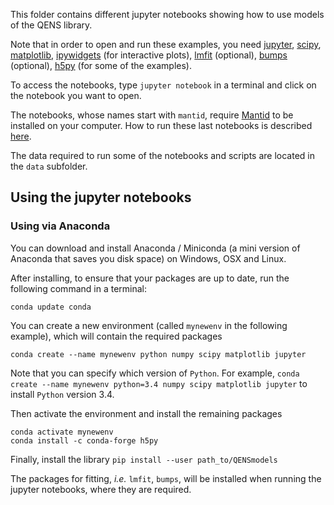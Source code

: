 This folder contains different jupyter notebooks showing how to use models of
the QENS library.  

Note that in order to open and run these examples, you need 
[jupyter](http://jupyter.org/),
[scipy](https://www.scipy.org/),
[matplotlib](https://matplotlib.org/),
[ipywidgets](https://ipywidgets.readthedocs.io/en/latest/) (for interactive 
plots),
[lmfit](https://lmfit.github.io/lmfit-py/) (optional),
[bumps](https://github.com/bumps/bumps) (optional),
[h5py](https://www.h5py.org/) (for some of the examples).

To access the notebooks, type `jupyter notebook` in a terminal and click on
 the notebook you want to open.


The notebooks, whose names start with `mantid`, require 
[Mantid](http://www.mantidproject.org/Main_Page) to be installed on your 
computer.
How to run these last notebooks is described 
[here](https://www.mantidproject.org/Using_IPython_Notebook).


The data required to run some of the notebooks and scripts are located in the 
`data` subfolder.


## Using the jupyter notebooks

### Using via Anaconda

You can download and install Anaconda / Miniconda (a mini version of 
Anaconda that saves you disk space)  on Windows, OSX and Linux.

After installing, to ensure that your packages are up to date, 
run the following command in a terminal:

```
conda update conda
```

You can create a new environment (called `mynewenv` in the following example), 
which will contain the required packages

```
conda create --name mynewenv python numpy scipy matplotlib jupyter
```

Note that you can specify which version of `Python`. For example, 
`conda create --name mynewenv python=3.4 numpy scipy matplotlib jupyter` to 
install `Python` version 3.4.

Then activate the environment and install the remaining packages
```
conda activate mynewenv
conda install -c conda-forge h5py
```
Finally, install the library
``` pip install --user path_to/QENSmodels ```

The packages for fitting, *i.e.* `lmfit`, `bumps`, will be installed when 
running the jupyter notebooks, where they are required.
